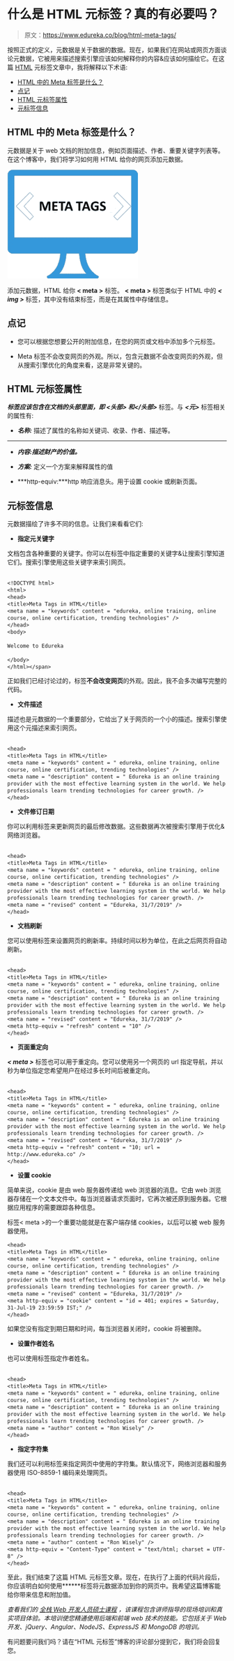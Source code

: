 # 什么是 HTML 元标签？真的有必要吗？

> 原文：<https://www.edureka.co/blog/html-meta-tags/>

按照正式的定义，元数据是关于数据的数据。现在，如果我们在网站或网页方面谈论元数据，它被用来描述搜索引擎应该如何解释你的内容&应该如何描绘它。在这篇 [HTML](https://www.edureka.co/blog/what-is-html/) 元标签文章中，我将解释以下术语:

*   [HTML 中的 Meta 标签是什么？](#what)
*   [点记](#points)
*   [HTML 元标签属性](#attributes)
*   [元标签信息](#information)

## **HTML 中的 Meta 标签是什么？**

元数据是关于 web 文档的附加信息，例如页面描述、作者、重要关键字列表等。在这个博客中，我们将学习如何用 HTML 给你的网页添加元数据。

![html-meta-tags](img/7b363045da48a464f50c1541d78dcecf.png)

添加元数据，HTML 给你 **< meta >** 标签。 **< meta >** 标签类似于 HTML 中的 ***< img >*** 标签，其中没有结束标签，而是在其属性中存储信息。

## **点记**

*   您可以根据您想要公开的附加信息，在您的网页或文档中添加多个元标签。

*   Meta 标签不会改变网页的外观。所以，包含元数据不会改变网页的外观，但从搜索引擎优化的角度来看，这是非常关键的。

## **HTML 元标签属性**

***<meta>***标签应该包含在文档的头部里面，即 ***<头部>*** 和***</头部>*** 标签。与 ***<元>*** 标签相关的属性有:

*   ***名称:*** 描述了属性的名称如关键词、收录、作者、描述等。

****

*   ***内容:描述财产的价值。***

*   ***方案:*** 定义一个方案来解释属性的值

*   ***http-equiv:***http 响应消息头。用于设置 cookie 或刷新页面。

## **元标签信息**

元数据描绘了许多不同的信息。让我们来看看它们:

*   **指定元关键字**

文档包含各种重要的关键字。你可以在标签中指定重要的关键字&让搜索引擎知道它们。搜索引擎使用这些关键字来索引网页。

```

<!DOCTYPE html>
<html>
<head>
<title>Meta Tags in HTML</title>
<meta name = "keywords" content = "edureka, online training, online course, online certification, trending technologies" />
</head>
<body>

Welcome to Edureka

</body>
</html></span>

```

正如我们已经讨论过的，标签**不会改变网页**的外观。因此，我不会多次编写完整的代码。

*   **文件描述**

描述也是元数据的一个重要部分，它给出了关于网页的一个小的描述。搜索引擎使用这个元描述来索引网页。

```

<head>
<title>Meta Tags in HTML</title>
<meta name = "keywords" content = " edureka, online training, online course, online certification, trending technologies" />
<meta name = "description" content = " Edureka is an online training provider with the most effective learning system in the world. We help professionals learn trending technologies for career growth. />
</head>

```

*   **文件修订日期**

你可以利用标签来更新网页的最后修改数据。这些数据再次被搜索引擎用于优化&网络浏览器。

```

<head>
<title>Meta Tags in HTML</title>
<meta name = "keywords" content = " edureka, online training, online course, online certification, trending technologies" />
<meta name = "description" content = " Edureka is an online training provider with the most effective learning system in the world. We help professionals learn trending technologies for career growth. />
<meta name = "revised" content = "Edureka, 31/7/2019" />
</head>

```

*   **文档刷新**

您可以使用标签来设置网页的刷新率。持续时间以秒为单位，在此之后网页将自动刷新。

```

<head>
<title>Meta Tags in HTML</title>
<meta name = "keywords" content = " edureka, online training, online course, online certification, trending technologies" />
<meta name = "description" content = " Edureka is an online training provider with the most effective learning system in the world. We help professionals learn trending technologies for career growth. />
<meta name = "revised" content = "Edureka, 31/7/2019" />
<meta http-equiv = "refresh" content = "10" />
</head>

```

*   **页面重定向**

***< meta >*** 标签也可以用于重定向。您可以使用另一个网页的 url 指定导航，并以秒为单位指定您希望用户在经过多长时间后被重定向。

```

<head>
<title>Meta Tags in HTML</title>
<meta name = "keywords" content = " edureka, online training, online course, online certification, trending technologies" />
<meta name = "description" content = " Edureka is an online training provider with the most effective learning system in the world. We help professionals learn trending technologies for career growth. />
<meta name = "revised" content = "Edureka, 31/7/2019" />
<meta http-equiv = "refresh" content = "10; url = http://www.edureka.co" />
</head>

```

*   **设置 cookie**

简单来说，cookie 是由 web 服务器传递给 web 浏览器的消息。它由 web 浏览器存储在一个文本文件中。每当浏览器请求页面时，它再次被还原到服务器。它根据应用程序的需要跟踪各种信息。

标签< meta >的一个重要功能就是在客户端存储 cookies，以后可以被 web 服务器使用。

```
<head>
<title>Meta Tags in HTML</title>
<meta name = "keywords" content = " edureka, online training, online course, online certification, trending technologies" />
<meta name = "description" content = " Edureka is an online training provider with the most effective learning system in the world. We help professionals learn trending technologies for career growth. />
<meta name = "revised" content = "Edureka, 31/7/2019" />
<meta http-equiv = "cookie" content = "id = 401; expires = Saturday, 31-Jul-19 23:59:59 IST;" />
</head>

```

如果您没有指定到期日期和时间，每当浏览器关闭时，cookie 将被删除。

*   **设置作者姓名**

也可以使用标签指定作者姓名。

```

<head>
<title>Meta Tags in HTML</title>
<meta name = "keywords" content = " edureka, online training, online course, online certification, trending technologies" />
<meta name = "description" content = " Edureka is an online training provider with the most effective learning system in the world. We help professionals learn trending technologies for career growth. />
<meta name = "author" content = "Ron Wisely" />
</head>

```

*   **指定字符集**

我们还可以利用标签来指定网页中使用的字符集。默认情况下，网络浏览器和服务器使用 ISO-8859-1 编码来处理网页。

```

<head>
<title>Meta Tags in HTML</title>
<meta name = "keywords" content = " edureka, online training, online course, online certification, trending technologies" />
<meta name = "description" content = " Edureka is an online training provider with the most effective learning system in the world. We help professionals learn trending technologies for career growth. />
<meta name = "author" content = "Ron Wisely" />
<meta http-equiv = "Content-Type" content = "text/html; charset = UTF-8" />
</head>

```

至此，我们结束了这篇 HTML 元标签文章。现在，在执行了上面的代码片段后，你应该明白如何使用***<meta>***标签将元数据添加到你的网页中。我希望这篇博客能给你带来信息和附加值。

*查看我们的  [全栈 Web 开发人员硕士课程](https://www.edureka.co/masters-program/full-stack-developer-training) ，该课程包含讲师指导的现场培训和真实项目体验。本培训使您精通使用后端和前端 web 技术的技能。它包括关于 Web 开发、jQuery、Angular、NodeJS、ExpressJS 和 MongoDB 的培训。*

有问题要问我们吗？请在“HTML 元标签”博客的评论部分提到它，我们将会回复您。